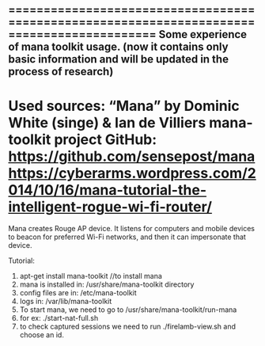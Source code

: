 ===========================================================================================
Some experience of mana toolkit usage.
(now it contains only basic information and will be updated in the process of research)
-------------------------------------------------------------------------------------------
Used sources:
“Mana” by Dominic White (singe) & Ian de Villiers
mana-toolkit project GitHub: https://github.com/sensepost/mana
https://cyberarms.wordpress.com/2014/10/16/mana-tutorial-the-intelligent-rogue-wi-fi-router/
============================================================================================
Mana creates Rouge AP device.
It listens for computers and mobile devices to beacon for preferred Wi-Fi networks, 
and then it can impersonate that device.

Tutorial:

1. apt-get install mana-toolkit   //to install mana
2. mana is installed in: /usr/share/mana-toolkit directory
3. config files are in:  /etc/mana-toolkit
4. logs in:              /var/lib/mana-toolkit
5. To start mana, we need to go to /usr/share/mana-toolkit/run-mana
6. for ex: ./start-nat-full.sh 
7. to check captured sessions we need to run ./firelamb-view.sh and choose an id.

